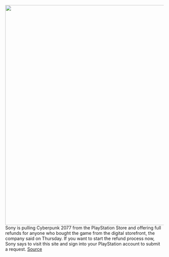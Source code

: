 <img src='https://cdn.vox-cdn.com/thumbor/Z1tHfCykT0zpA88G_YecqmTwZdw=/0x0:1920x1080/1200x800/filters:focal(807x387:1113x693)/cdn.vox-cdn.com/uploads/chorus_image/image/68545500/pu15d4e891d784977cacbfcbb00c48f133_1603729915_6192392_screenshot_original.0.jpg' width='700px' /><br/>
Sony is pulling Cyberpunk 2077 from the PlayStation Store and offering full refunds for anyone who bought the game from the digital storefront, the company said on Thursday. If you want to start the refund process now, Sony says to visit this site and sign into your PlayStation account to submit a request.
<a href='https://www.theverge.com/2020/12/17/22188007/sony-cyberpunk-2077-removed-playstation-store-full-refunds-policy'> Source <a/>